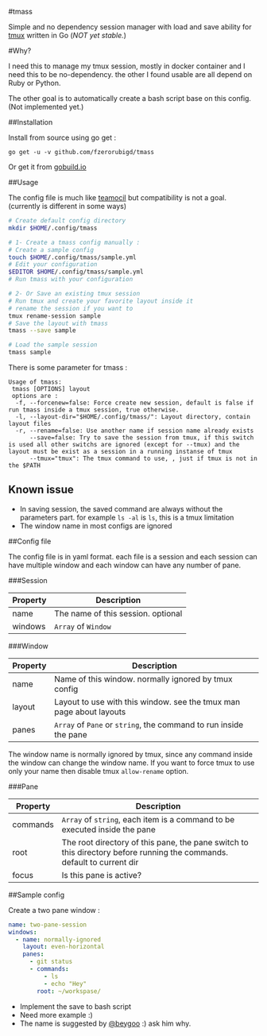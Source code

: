 #tmass

Simple and no dependency session manager with load and save ability for [tmux](http://tmux.sourceforge.net/) written in Go (*NOT yet stable.*)

#Why?

I need this to manage my tmux session, mostly in docker container and I need this to be no-dependency. the other I found usable are all depend on Ruby or Python.

The other goal is to automatically create a bash script base on this config. (Not implemented yet.)

##Installation

Install from source using go get :

```go get -u -v github.com/fzerorubigd/tmass```

Or get it from [gobuild.io](http://gobuild.io/github.com/fzerorubigd/tmass)

##Usage

The config file is much like [teamocil](http://www.teamocil.com/ ) but compatibility is not a goal. (currently is different in some ways)

```bash
# Create default config directory
mkdir $HOME/.config/tmass

# 1- Create a tmass config manually : 
# Create a sample config
touch $HOME/.config/tmass/sample.yml
# Edit your configuration
$EDITOR $HOME/.config/tmass/sample.yml
# Run tmass with your configuration

# 2- Or Save an existing tmux session
# Run tmux and create your favorite layout inside it 
# rename the session if you want to 
tmux rename-session sample
# Save the layout with tmass 
tmass --save sample

# Load the sample session  
tmass sample
```

There is some parameter for tmass :
```
Usage of tmass:
 tmass [OPTIONS] layout
 options are : 
  -f, --forcenew=false: Force create new session, default is false if run tmass inside a tmux session, true otherwise.
  -l, --layout-dir="$HOME/.config/tmass/": Layout directory, contain layout files
  -r, --rename=false: Use another name if session name already exists
      --save=false: Try to save the session from tmux, if this switch is used all other switchs are ignored (except for --tmux) and the layout must be exist as a session in a running instanse of tmux
      --tmux="tmux": The tmux command to use, , just if tmux is not in the $PATH
```

## Known issue 
 - In saving session, the saved command are always without the parameters part. for example `ls -al` is `ls`, this is a tmux limitation
 - The window name in most configs are ignored 

##Config file

The config file is in yaml format. each file is a session and each session can have multiple window and each window can have any number of pane.

###Session

| Property | Description |
| ---------| ------------|
| name | The name of this session. optional|
| windows| `Array` of `Window` |

###Window

| Property | Description |
| ---------| ------------|
| name | Name of this window. normally ignored by tmux config|
| layout| Layout to use with this window. see the tmux man page about layouts |
| panes | `Array` of `Pane` or `string`, the command to run inside the pane|

The window name is normally ignored by tmux, since any command inside the window can change the window name. If you want to force tmux to use only your name then disable tmux `allow-rename` option.

###Pane

| Property | Description |
| ---------| ------------|
| commands | `Array` of `string`, each item is a command to be executed inside the pane |
| root | The root directory of this pane, the pane switch to this directory before running the commands. default to current dir|
| focus| Is this pane is active?|

##Sample config

Create a two pane window :

```yml
name: two-pane-session
windows:
  - name: normally-ignored
    layout: even-horizontal
    panes:
      - git status
      - commands:
          - ls
          - echo "Hey"
        root: ~/workspase/
```

 * Implement the save to bash script 
 * Need more example :)
 * The name is suggested by [@beygoo](https://twitter.com/beygoo) :) ask him why.
